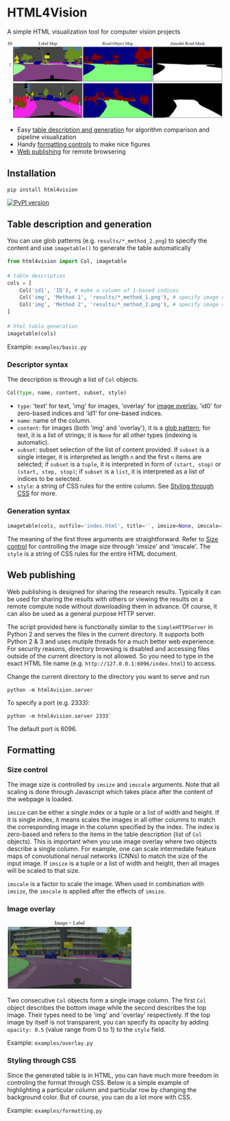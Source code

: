 # HTML4Vision
A simple HTML visualization tool for computer vision projects

![demo](examples/basic.png)

- Easy [table description and generation](#Table-description-and-generation) for algorithm comparison and pipeline visualization
- Handy [formatting controls](#Formatting) to make nice figures
- [Web publishing](#Web-publishing) for remote browsering

## Installation
```
pip install html4vision
```
[![PyPI version](https://badge.fury.io/py/HTML4Vision.svg)](https://badge.fury.io/py/HTML4Vision)

## Table description and generation

You can use glob patterns (e.g. `results/*_method_2.png`) to specify the content and use `imagetable()` to generate the table automatically
```python
from html4vision import Col, imagetable

# table description
cols = [
	Col('id1', 'ID'), # make a column of 1-based indices
    Col('img', 'Method 1', 'results/*_method_1.png'), # specify image content for column 2
    Col('img', 'Method 2', 'results/*_method_2.png'), # specify image content for column 3
]

# html table generation
imagetable(cols)
```
Example: `examples/basic.py`

### Descriptor syntax

The description is through a list of `Col` objects. 
```python
Col(type, name, content, subset, style)
```
- `type`: 'text' for text, 'img' for images, 'overlay' for [image overlay](#Image-overlay), 'id0' for zero-based indices and 'id1' for one-based indices.
- `name`: name of the column.
- `content`: for images (both 'img' and 'overlay'), it is a [glob pattern](); for text, it is a list of strings; it is `None` for all other types (indexing is automatic).
- `subset`: subset selection of the list of content provided. If `subset` is a single integer, it is interpreted as length `n` and the first `n` items are selected; if `subset` is a `tuple`, it is interpreted in form of `(start, stop)` or `(start, step, stop)`; if `subset` is a `list`, it is interpreted as a list of indices to be selected.
- `style`: a string of CSS rules for the entire column. See [Styling through CSS](#Styling-through-CSS) for more.

### Generation syntax
```python
imagetable(cols, outfile='index.html', title='', imsize=None, imscale=1, style=None)
```
The meaning of the first three arguments are straightforward. Refer to [Size control](#Size-control) for controlling the image size through 'imsize' and 'imscale'. The `style` is a string of CSS rules for the entire HTML document.

## Web publishing

Web publishing is designed for sharing the research results. Typically it can be used for sharing the results with others or viewing the results on a remote compute node without downloading them in advance. Of course, it can also be used as a general purpose HTTP server.

The script provided here is functionally similar to the `SimpleHTTPServer` in Python 2 and serves the files in the current directory. It supports both Python 2 & 3 and uses mutiple threads for a much better web experience. For security reasons, directory browsing is disabled and accessing files outside of the current directory is not allowed. So you need to type in the exact HTML file name (e.g. `http://127.0.0.1:6096/index.html`) to access.

Change the current directory to the directory you want to serve and run
```
python -m html4vision.server
```

To specify a port (e.g. 2333):
```
python -m html4vision.server 2333`
```
The default port is 6096.

## Formatting

### Size control

The image size is controlled by `imsize` and `imscale` arguments. Note that all scaling is done through Javascript which takes place after the content of the webpage is loaded.

`imsize` can be either a single index or a tuple or a list of width and height. If it is single index, it means scales the images in all other columns to match the corresponding image in the column specified by the index. The index is zero-based and refers to the items in the table description (list of `Col` objects). This is important when you use image overlay where two objects describe a single column. For example, one can scale intermedate feature maps of convolutional nerual networks (CNNs) to match the size of the input image. If `imsize` is a tuple or a list of width and height, then all images will be scaled to that size.

`imscale` is a factor to scale the image. When used in combination with `imsize`, the `imscale` is applied after the effects of `imsize`.

### Image overlay

![overlay](examples/overlay.png)

Two consecutive `Col` objects form a single image column. The first `Col` object describes the bottom image while the second describes the top image. Their types need to be 'img' and 'overlay' respectively. If the top image by itself is not transparent, you can specify its opacity by adding `opacity: 0.5` (value range from 0 to 1) to the `style` field.

Example: `examples/overlay.py`

### Styling through CSS

Since the generated table is in HTML, you can have much more freedom in controling the format through CSS. Below is a simple example of highlighting a particular column and particular row by changing the background color. But of course, you can do a lot more with CSS.

Example: `examples/formatting.py`